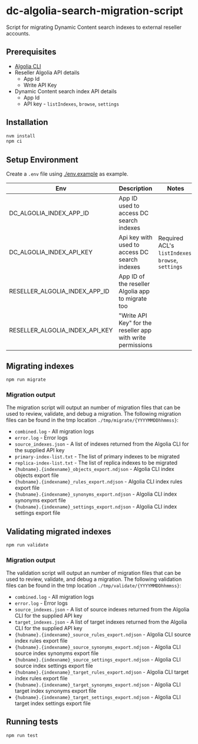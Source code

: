 # dc-algolia-search-migration-script

Script for migrating Dynamic Content search indexes to external reseller accounts.

## Prerequisites

- [Algolia CLI](https://www.algolia.com/doc/tools/cli/get-started/overview/#install-the-algolia-cli)
- Reseller Algolia API details
  - App Id
  - Write API Key
- Dynamic Content search index API details
  - App Id
  - API key - `listIndexes`, `browse`, `settings`

## Installation

```bash
nvm install
npm ci
```

## Setup Environment

Create a `.env` file using [./env.example](./env.example) as example.

| Env                            | Description                                                 | Notes                                              |
| ------------------------------ | ----------------------------------------------------------- | -------------------------------------------------- |
| DC_ALGOLIA_INDEX_APP_ID        | App ID used to access DC search indexes                     |                                                    |
| DC_ALGOLIA_INDEX_API_KEY       | Api key with used to access DC search indexes               | Required ACL's `listIndexes`, `browse`, `settings` |
| RESELLER_ALGOLIA_INDEX_APP_ID  | App ID of the reseller Algolia app to migrate too           |                                                    |
| RESELLER_ALGOLIA_INDEX_API_KEY | "Write API Key" for the reseller app with write permissions |                                                    |

## Migrating indexes

```bash
npm run migrate
```

### Migration output

The migration script will output an number of migration files that can be used to review, validate, and debug a migration. The following migration files can be found in the tmp location `./tmp/migrate/{YYYYMMDDhhmmss}`:

- `combined.log` - All migration logs
- `error.log` - Error logs
- `source_indexes.json` - A list of indexes returned from the Algolia CLI for the supplied API key
- `primary-index-list.txt` - The list of primary indexes to be migrated
- `replica-index-list.txt` - The list of replica indexes to be migrated
- `{hubname}.{indexname}_objects_export.ndjson` - Algolia CLI index objects export file
- `{hubname}.{indexname}_rules_export.ndjson` - Algolia CLI index rules export file
- `{hubname}.{indexname}_synonyms_export.ndjson` - Algolia CLI index synonyms export file
- `{hubname}.{indexname}_settings_export.ndjson` - Algolia CLI index settings export file

## Validating migrated indexes

```bash
npm run validate
```

### Migration output

The validation script will output an number of migration files that can be used to review, validate, and debug a migration. The following validation files can be found in the tmp location `./tmp/validate/{YYYYMMDDhhmmss}`:

- `combined.log` - All migration logs
- `error.log` - Error logs
- `source_indexes.json` - A list of source indexes returned from the Algolia CLI for the supplied API key
- `target_indexes.json` - A list of target indexes returned from the Algolia CLI for the supplied API key
- `{hubname}.{indexname}_source_rules_export.ndjson` - Algolia CLI source index rules export file
- `{hubname}.{indexname}_source_synonyms_export.ndjson` - Algolia CLI source index synonyms export file
- `{hubname}.{indexname}_source_settings_export.ndjson` - Algolia CLI source index settings export file
- `{hubname}.{indexname}_target_rules_export.ndjson` - Algolia CLI target index rules export file
- `{hubname}.{indexname}_target_synonyms_export.ndjson` - Algolia CLI target index synonyms export file
- `{hubname}.{indexname}_target_settings_export.ndjson` - Algolia CLI target index settings export file

## Running tests

```bash
npm run test
```
